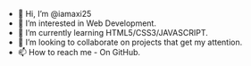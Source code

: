 - 👋 Hi, I’m @iamaxi25
- 👀 I’m interested in Web Development.
- 🌱 I’m currently learning HTML5/CSS3/JAVASCRIPT.
- 💞️ I’m looking to collaborate on projects that get my attention.
- 📫 How to reach me - On GitHub.

<!---
iamaxi25/iamaxi25 is a ✨ special ✨ repository because its `README.md` (this file) appears on your GitHub profile.
You can click the Preview link to take a look at your changes.
--->
